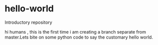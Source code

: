 # hello-world
Introductory repository

hi humans ,
this is the first time i am creating a branch separate from master.Lets bite on some python code to say the customary hello world.
